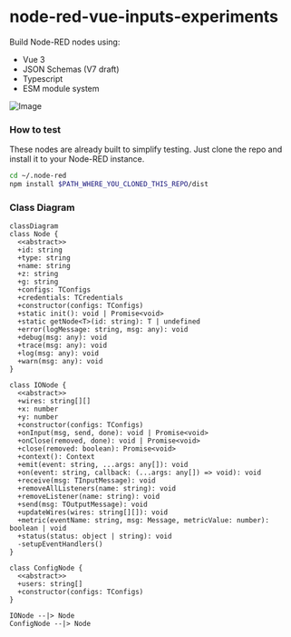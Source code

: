 # node-red-vue-inputs-experiments

Build Node-RED nodes using:

- Vue 3
- JSON Schemas (V7 draft)
- Typescript
- ESM module system

![Image](https://github.com/user-attachments/assets/683d4377-371a-4f2a-8750-f93e0eb6649f)

### How to test

These nodes are already built to simplify testing. Just clone the repo and install it to your Node-RED instance.

```bash
cd ~/.node-red
npm install $PATH_WHERE_YOU_CLONED_THIS_REPO/dist
```

### Class Diagram

```mermaid
classDiagram
class Node {
  <<abstract>>
  +id: string
  +type: string
  +name: string
  +z: string
  +g: string
  +configs: TConfigs
  +credentials: TCredentials
  +constructor(configs: TConfigs)
  +static init(): void | Promise<void>
  +static getNode<T>(id: string): T | undefined
  +error(logMessage: string, msg: any): void
  +debug(msg: any): void
  +trace(msg: any): void
  +log(msg: any): void
  +warn(msg: any): void
}

class IONode {
  <<abstract>>
  +wires: string[][]
  +x: number
  +y: number
  +constructor(configs: TConfigs)
  +onInput(msg, send, done): void | Promise<void>
  +onClose(removed, done): void | Promise<void>
  +close(removed: boolean): Promise<void>
  +context(): Context
  +emit(event: string, ...args: any[]): void
  +on(event: string, callback: (...args: any[]) => void): void
  +receive(msg: TInputMessage): void
  +removeAllListeners(name: string): void
  +removeListener(name: string): void
  +send(msg: TOutputMessage): void
  +updateWires(wires: string[][]): void
  +metric(eventName: string, msg: Message, metricValue: number): boolean | void
  +status(status: object | string): void
  -setupEventHandlers()
}

class ConfigNode {
  <<abstract>>
  +users: string[]
  +constructor(configs: TConfigs)
}

IONode --|> Node
ConfigNode --|> Node
```

